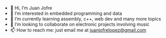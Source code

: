 - 👋 Hi, I’m Juan Jofre
- 👀 I’m interested in embedded programming and data 
- 🌱 I’m currently learning assembly, c++, web dev and many more topics
- 💞️ I’m looking to collaborate on electronic projects involving music
- 📫 How to reach me: just email me at juanjofrelopez@gmail.com

<!---
juanjofrelopez/juanjofrelopez is a ✨ special ✨ repository because its `README.md` (this file) appears on your GitHub profile.
You can click the Preview link to take a look at your changes.
--->
